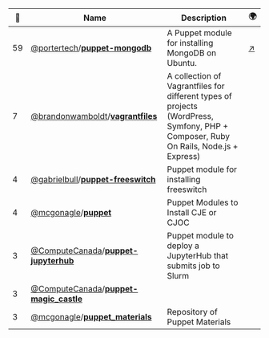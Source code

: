 |:star2: | Name | Description | 🌍|
|---|---|---|---|
|59|[@portertech](https://github.com/portertech)/[**puppet-mongodb**](https://github.com/portertech/puppet-mongodb)|A Puppet module for installing MongoDB on Ubuntu.|[:arrow_upper_right:](http://forge.puppetlabs.com/portertech/mongodb)|
|7|[@brandonwamboldt](https://github.com/brandonwamboldt)/[**vagrantfiles**](https://github.com/brandonwamboldt/vagrantfiles)|A collection of Vagrantfiles for different types of projects (WordPress, Symfony, PHP + Composer, Ruby On Rails, Node.js + Express)||
|4|[@gabrielbull](https://github.com/gabrielbull)/[**puppet-freeswitch**](https://github.com/gabrielbull/puppet-freeswitch)|Puppet module for installing freeswitch||
|4|[@mcgonagle](https://github.com/mcgonagle)/[**puppet**](https://github.com/mcgonagle/puppet)|Puppet Modules to Install CJE or CJOC||
|3|[@ComputeCanada](https://github.com/ComputeCanada)/[**puppet-jupyterhub**](https://github.com/ComputeCanada/puppet-jupyterhub)|Puppet module to deploy a JupyterHub that submits job to Slurm||
|3|[@ComputeCanada](https://github.com/ComputeCanada)/[**puppet-magic_castle**](https://github.com/ComputeCanada/puppet-magic_castle)|||
|3|[@mcgonagle](https://github.com/mcgonagle)/[**puppet_materials**](https://github.com/mcgonagle/puppet_materials)|Repository of Puppet Materials||

